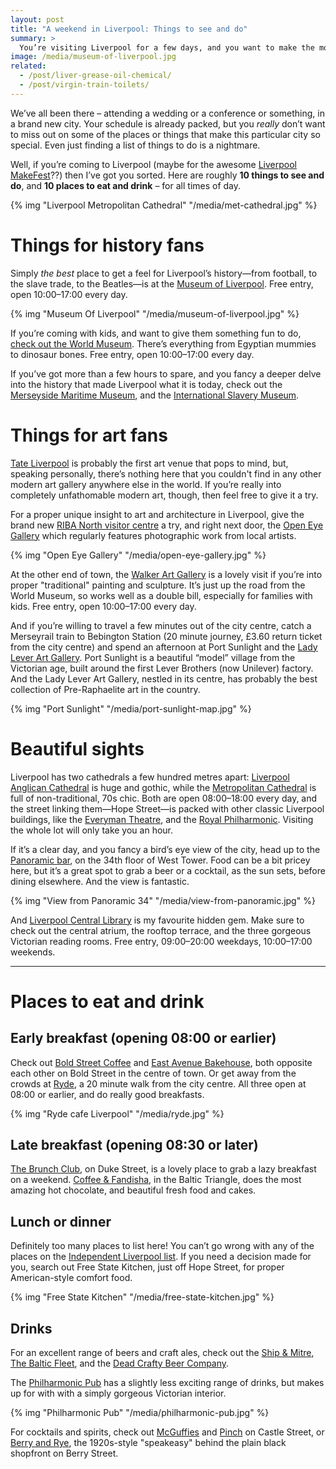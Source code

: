 ```yaml
---
layout: post
title: "A weekend in Liverpool: Things to see and do"
summary: >
  You’re visiting Liverpool for a few days, and you want to make the most of your spare time. Well here are 10 suggestions of things to see and do, and 10 places to eat and drink, from someone who lives here.
image: /media/museum-of-liverpool.jpg
related:
  - /post/liver-grease-oil-chemical/
  - /post/virgin-train-toilets/
---
```


We’ve all been there – attending a wedding or a conference or something, in a brand new city. Your schedule is already packed, but you _really_ don’t want to miss out on some of the places or things that make this particular city so special. Even just finding a list of things to do is a nightmare.

Well, if you’re coming to Liverpool (maybe for the awesome [Liverpool MakeFest](https://lpoolmakefest.org)??) then I’ve got you sorted. Here are roughly **10 things to see and do**, and **10 places to eat and drink** – for all times of day.

{% img "Liverpool Metropolitan Cathedral" "/media/met-cathedral.jpg" %}

# Things for history fans

Simply _the best_ place to get a feel for Liverpool’s history—from football, to the slave trade, to the Beatles—is at the [Museum of Liverpool](http://www.liverpoolmuseums.org.uk/mol). Free entry, open 10:00–17:00 every day.

{% img "Museum Of Liverpool" "/media/museum-of-liverpool.jpg" %}

If you’re coming with kids, and want to give them something fun to do, [check out the World Museum](http://www.liverpoolmuseums.org.uk/wml). There’s everything from Egyptian mummies to dinosaur bones. Free entry, open 10:00–17:00 every day.

If you’ve got more than a few hours to spare, and you fancy a deeper delve into the history that made Liverpool what it is today, check out the [Merseyside Maritime Museum](http://www.liverpoolmuseums.org.uk/maritime), and the [International Slavery Museum](http://www.liverpoolmuseums.org.uk/ism).

# Things for art fans

[Tate Liverpool](http://www.tate.org.uk/liverpool‎) is probably the first art venue that pops to mind, but, speaking personally, there’s nothing here that you couldn't find in any other modern art gallery anywhere else in the world. If you’re really into completely unfathomable modern art, though, then feel free to give it a try.

For a proper unique insight to art and architecture in Liverpool, give the brand new [RIBA North visitor centre]() a try, and right next door, the [Open Eye Gallery]() which regularly features photographic work from local artists.

{% img "Open Eye Gallery" "/media/open-eye-gallery.jpg" %}

At the other end of town, the [Walker Art Gallery](http://www.liverpoolmuseums.org.uk/walker) is a lovely visit if you’re into proper "traditional" painting and sculpture. It’s just up the road from the World Museum, so works well as a double bill, especially for families with kids. Free entry, open 10:00–17:00 every day.

And if you’re willing to travel a few minutes out of the city centre, catch a Merseyrail train to Bebington Station (20 minute journey, £3.60 return ticket from the city centre) and spend an afternoon at Port Sunlight and the [Lady Lever Art Gallery](http://www.liverpoolmuseums.org.uk/ladylever). Port Sunlight is a beautiful “model” village from the Victorian age, built around the first Lever Brothers (now Unilever) factory. And the Lady Lever Art Gallery, nestled in its centre, has probably the best collection of Pre-Raphaelite art in the country.

{% img "Port Sunlight" "/media/port-sunlight-map.jpg" %}

# Beautiful sights

Liverpool has two cathedrals a few hundred metres apart: [Liverpool Anglican Cathedral](http://www.liverpoolcathedral.org.uk) is huge and gothic, while the [Metropolitan Cathedral](http://www.liverpoolmetrocathedral.org.uk/) is full of non-traditional, 70s chic. Both are open 08:00–18:00 every day, and the street linking them—Hope Street—is packed with other classic Liverpool buildings, like the [Everyman Theatre](https://www.everymanplayhouse.com/), and the [Royal Philharmonic](http://www.liverpoolphil.com/). Visiting the whole lot will only take you an hour.

If it’s a clear day, and you fancy a bird’s eye view of the city, head up to the [Panoramic bar](http://www.panoramic34.com/), on the 34th floor of West Tower. Food can be a bit pricey here, but it’s a great spot to grab a beer or a cocktail, as the sun sets, before dining elsewhere. And the view is fantastic.

{% img "View from Panoramic 34" "/media/view-from-panoramic.jpg" %}

And [Liverpool Central Library](http://liverpool.gov.uk/libraries/find-a-library/central-library/) is my favourite hidden gem. Make sure to check out the central atrium, the rooftop terrace, and the three gorgeous Victorian reading rooms. Free entry, 09:00–20:00 weekdays, 10:00–17:00 weekends.

---

# Places to eat and drink

## Early breakfast (opening 08:00 or earlier)

Check out [Bold Street Coffee](http://boldstreetcoffee.co.uk/) and [East Avenue Bakehouse](http://eastavenuebakehouse.co.uk/), both opposite each other on Bold Street in the centre of town. Or get away from the crowds at [Ryde](http://www.rydeliverpool.co.uk/), a 20 minute walk from the city centre. All three open at 08:00 or earlier, and do really good breakfasts.

{% img "Ryde cafe Liverpool" "/media/ryde.jpg" %}

## Late breakfast (opening 08:30 or later)

[The Brunch Club](http://wearebrunch.com/), on Duke Street, is a lovely place to grab a lazy breakfast on a weekend. [Coffee & Fandisha](http://www.coffeefandisha.com/), in the Baltic Triangle, does the most amazing hot chocolate, and beautiful fresh food and cakes.

## Lunch or dinner

Definitely too many places to list here! You can’t go wrong with any of the places on the [Independent Liverpool list](http://independent-liverpool.co.uk/profiles/category/restaurants/). If you need a decision made for you, search out Free State Kitchen, just off Hope Street, for proper American-style comfort food.

{% img "Free State Kitchen" "/media/free-state-kitchen.jpg" %}

## Drinks

For an excellent range of beers and craft ales, check out the [Ship &amp; Mitre](http://www.theshipandmitre.com/), [The Baltic Fleet](http://www.balticfleetpubliverpool.com/), and the [Dead Crafty Beer Company](http://www.deadcraftybeercompany.com/).

The [Philharmonic Pub](https://en.wikipedia.org/wiki/Philharmonic_Dining_Rooms) has a slightly less exciting range of drinks, but makes up for with with a simply gorgeous Victorian interior.

{% img "Philharmonic Pub" "/media/philharmonic-pub.jpg" %}

For cocktails and spirits, check out [McGuffies](http://mcguffieandco.co.uk/) and [Pinch](https://twitter.com/pinchliverpool) on Castle Street, or [Berry and Rye](https://www.facebook.com/pages/Berry-and-Rye/514145101946321), the 1920s-style "speakeasy" behind the plain black shopfront on Berry Street.
